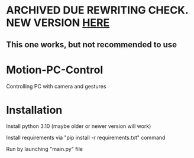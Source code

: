 # ARCHIVED DUE REWRITING CHECK. NEW VERSION [HERE](https://github.com/OlegSuperBro/Motion-PC-Control-v2)
## This one works, but not recommended to use

# Motion-PC-Control
Controlling PC with camera and gestures 

# Installation
Install python 3.10 (maybe older or newer version will work)

Install requirements via "pip install -r requirements.txt" command

Run by launching "main.py" file
